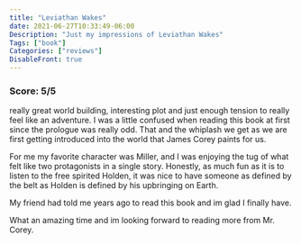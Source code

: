 ```yaml
---
title: "Leviathan Wakes"
date: 2021-06-27T10:33:49-06:00
Description: "Just my impressions of Leviathan Wakes"
Tags: ["book"]
Categories: ["reviews"]
DisableFront: true
---
```


### Score: 5/5 

really great world building, interesting plot and just enough tension to really feel like an adventure.
I was a little confused when reading this book at first since the prologue was really odd. That and the whiplash
we get as we are first getting introduced into the world that James Corey paints 
for us.

For me my favorite character was Miller, and I was enjoying the tug of what felt like
two protagonists in a single story. Honestly, as much fun as it is to listen
to the free spirited Holden, it was nice to have someone as defined by the belt
as Holden is defined by his upbringing on Earth.

My friend had told me years ago to read this book and im glad I finally have.

What an amazing time and im looking forward to reading more from Mr. Corey.
